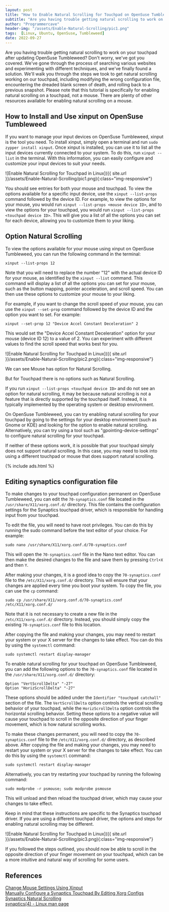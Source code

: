 ```yaml
---
layout: post
title: "How to Enable Natural Scrolling for Touchpad on OpenSuse Tumbleweed"
subtitle: "Are you having trouble getting natural scrolling to work on your touchpad after updating OpenSuse Tumbleweed? Don't worry, we've got you covered. We've gone through the process of searching various websites and experimenting with different techniques, and we've finally found a solution. We'll walk you through the steps we took to get natural scrolling working on our touchpad, including modifying the wrong configuration file, encountering the dreaded blank screen of death, and rolling back to a previous snapshot. Please note that this tutorial is specifically for enabling natural scrolling on a touchpad, not a mouse. There are plenty of other resources available for enabling natural scrolling on a mouse."
author: "Programmercave"
header-img: "/assets/Enable-Natural-Scrolling/pic1.png"
tags:  [Linux, Ubuntu, OpenSuse, Tumbleweed]
date: 2022-09-27
---
```


Are you having trouble getting natural scrolling to work on your touchpad after updating OpenSuse Tumbleweed? Don't worry, we've got you covered. We've gone through the process of searching various websites and experimenting with different techniques, and we've finally found a solution. We'll walk you through the steps we took to get natural scrolling working on our touchpad, including modifying the wrong configuration file, encountering the dreaded blank screen of death, and rolling back to a previous snapshot. Please note that this tutorial is specifically for enabling natural scrolling on a touchpad, not a mouse. There are plenty of other resources available for enabling natural scrolling on a mouse.

<h2>How to Install and Use xinput on OpenSuse Tumbleweed </h2>

If you want to manage your input devices on OpenSuse Tumbleweed, xinput is the tool you need. To install xinput, simply open a terminal and run `sudo zypper install xinput`. Once xinput is installed, you can use it to list all the input devices currently connected to your system. To do this, run `xinput --list` in the terminal. With this information, you can easily configure and customize your input devices to suit your needs.

![Enable Natural Scrolling for Touchpad in Linux]({{ site.url }}/assets/Enable-Natural-Scrolling/pic1.png){:class="img-responsive"}

You should see entries for both your mouse and touchpad. To view the options available for a specific input device, use the `xinput --list-props` command followed by the device ID. For example, to view the options for your mouse, you would run `xinput --list-props <mouse device ID>`, and to view the options for your touchpad, you would run `xinput --list-props <touchpad device ID>`. This will give you a list of all the options you can set for each device, allowing you to customize them to your liking.

<h2>Option Natural Scrolling </h2>

To view the options available for your mouse using xinput on OpenSuse Tumbleweed, you can run the following command in the terminal:

`xinput --list-props 12`

Note that you will need to replace the number "12" with the actual device ID for your mouse, as identified by the `xinput --list` command. This command will display a list of all the options you can set for your mouse, such as the button mapping, pointer acceleration, and scroll speed. You can then use these options to customize your mouse to your liking.

For example, if you want to change the scroll speed of your mouse, you can use the `xinput --set-prop` command followed by the device ID and the option you want to set. For example:

`xinput --set-prop 12 "Device Accel Constant Deceleration" 2`

This would set the "Device Accel Constant Deceleration" option for your mouse (device ID 12) to a value of 2. You can experiment with different values to find the scroll speed that works best for you.

![Enable Natural Scrolling for Touchpad in Linux]({{ site.url }}/assets/Enable-Natural-Scrolling/pic2.png){:class="img-responsive"}

We can see Mouse has option for Natural Scrolling.

But for Touchpad there is no options such as Natural Scrolling.

If you run `xinput --list-props <touchpad device ID>` and do not see an option for natural scrolling, it may be because natural scrolling is not a feature that is directly supported by the touchpad itself. Instead, it is typically implemented by the operating system or desktop environment.

On OpenSuse Tumbleweed, you can try enabling natural scrolling for your touchpad by going to the settings for your desktop environment (such as Gnome or KDE) and looking for the option to enable natural scrolling. Alternatively, you can try using a tool such as "gpointing-device-settings" to configure natural scrolling for your touchpad.

If neither of these options work, it is possible that your touchpad simply does not support natural scrolling. In this case, you may need to look into using a different touchpad or mouse that does support natural scrolling.

{% include ads.html %}<br/>

<h2>Editing synaptics configuration file </h2>

To make changes to your touchpad configuration permanent on OpenSuse Tumbleweed, you can edit the `70-synaptics.conf` file located in the `/usr/share/X11/xorg.conf.d/` directory. This file contains the configuration settings for the Synaptics touchpad driver, which is responsible for handling input from your touchpad.

To edit the file, you will need to have root privileges. You can do this by running the sudo command before the text editor of your choice. For example:

`sudo nano /usr/share/X11/xorg.conf.d/70-synaptics.conf`

This will open the `70-synaptics.conf` file in the Nano text editor. You can then make the desired changes to the file and save them by pressing `Ctrl+X` and then `Y`.

After making your changes, it is a good idea to copy the `70-synaptics.conf` file to the `/etc/X11/xorg.conf.d/` directory. This will ensure that your changes are applied every time you boot your system. To copy the file, you can use the `cp` command:

`sudo cp /usr/share/X11/xorg.conf.d/70-synaptics.conf /etc/X11/xorg.conf.d/`

Note that it is not necessary to create a new file in the `/etc/X11/xorg.conf.d/` directory. Instead, you should simply copy the existing `70-synaptics.conf` file to this location.

After copying the file and making your changes, you may need to restart your system or your X server for the changes to take effect. You can do this by using the `systemctl` command:

`sudo systemctl restart display-manager`

To enable natural scrolling for your touchpad on OpenSuse Tumbleweed, you can add the following options to the `70-synaptics.conf` file located in the `/usr/share/X11/xorg.conf.d/` directory:

```
Option "VertScrollDelta" "-27"
Option "HorizScrollDelta" "-27"
```

These options should be added under the `Identifier "touchpad catchall"` section of the file. The `VertScrollDelta` option controls the vertical scrolling behavior of your touchpad, while the `HorizScrollDelta` option controls the horizontal scrolling behavior. Setting these options to a negative value will cause your touchpad to scroll in the opposite direction of your finger movement, which is how natural scrolling works.

To make these changes permanent, you will need to copy the `70-synaptics.conf` file to the `/etc/X11/xorg.conf.d/` directory, as described above. After copying the file and making your changes, you may need to restart your system or your X server for the changes to take effect. You can do this by using the `systemctl` command:

`sudo systemctl restart display-manager`

Alternatively, you can try restarting your touchpad by running the following command:

`sudo modprobe -r psmouse; sudo modprobe psmouse`

This will unload and then reload the touchpad driver, which may cause your changes to take effect.

Keep in mind that these instructions are specific to the Synaptics touchpad driver. If you are using a different touchpad driver, the options and steps for enabling natural scrolling may be different.

![Enable Natural Scrolling for Touchpad in Linux]({{ site.url }}/assets/Enable-Natural-Scrolling/pic3.png){:class="img-responsive"}

 If you followed the steps outlined, you should now be able to scroll in the opposite direction of your finger movement on your touchpad, which can be a more intuitive and natural way of scrolling for some users.

<h2>References </h2>

[Change Mouse Settings Using Xinput](https://linuxhint.com/change_mouse_touchpad_settings_xinput_linux/) <br>
[Manually Configure a Synaptics Touchpad By Editing Xorg Configs](https://www.linkedin.com/pulse/manually-configure-synaptics-touchpad-editing-xorg-configs-basel-korj/) <br>
[Synaptics Natural Scrolling](https://bbs.archlinux.org/viewtopic.php?id=266547) <br>
[synaptics(4) - Linux man page](https://linux.die.net/man/4/synaptics) <br>
